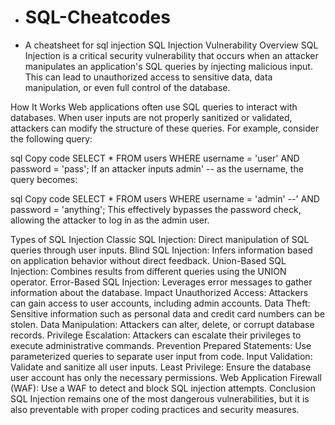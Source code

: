 -    # SQL-Cheatcodes
-    A cheatsheet for sql injection 
 SQL Injection Vulnerability
Overview
SQL Injection is a critical security vulnerability that occurs when an attacker manipulates an application's SQL queries by injecting malicious input. This can lead to unauthorized access to sensitive data, data manipulation, or even full control of the database.

How It Works
Web applications often use SQL queries to interact with databases. When user inputs are not properly sanitized or validated, attackers can modify the structure of these queries. For example, consider the following query:

sql
Copy code
SELECT * FROM users WHERE username = 'user' AND password = 'pass';
If an attacker inputs admin' -- as the username, the query becomes:

sql
Copy code
SELECT * FROM users WHERE username = 'admin' --' AND password = 'anything';
This effectively bypasses the password check, allowing the attacker to log in as the admin user.

Types of SQL Injection
Classic SQL Injection: Direct manipulation of SQL queries through user inputs.
Blind SQL Injection: Infers information based on application behavior without direct feedback.
Union-Based SQL Injection: Combines results from different queries using the UNION operator.
Error-Based SQL Injection: Leverages error messages to gather information about the database.
Impact
Unauthorized Access: Attackers can gain access to user accounts, including admin accounts.
Data Theft: Sensitive information such as personal data and credit card numbers can be stolen.
Data Manipulation: Attackers can alter, delete, or corrupt database records.
Privilege Escalation: Attackers can escalate their privileges to execute administrative commands.
Prevention
Prepared Statements: Use parameterized queries to separate user input from code.
Input Validation: Validate and sanitize all user inputs.
Least Privilege: Ensure the database user account has only the necessary permissions.
Web Application Firewall (WAF): Use a WAF to detect and block SQL injection attempts.
Conclusion
SQL Injection remains one of the most dangerous vulnerabilities, but it is also preventable with proper coding practices and security measures.
